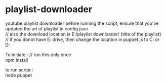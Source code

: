 # playlist-downloader
youtube playlist downloader
before running the script, ensure that you've updated the url of playlist in config.json \
// also the download location is E:/playlist downloader/ {title of the playlist} \
// if you donot have E: drive, then change the location in puppet.js to C: or D:

To initiate :
// run this only once \
npm install

to run script : \
node puppet
